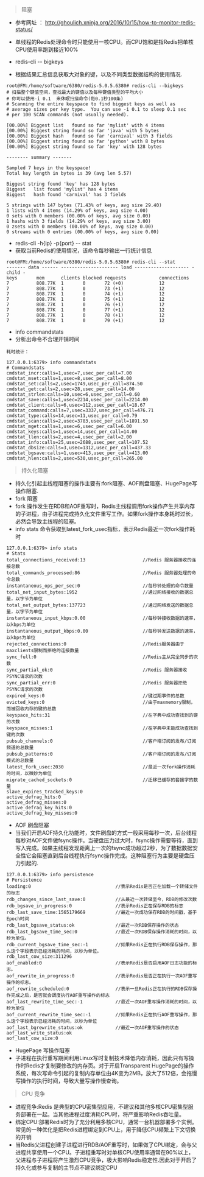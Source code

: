 > 阻塞

- 参考网址 ： http://ghoulich.xninja.org/2016/10/15/how-to-monitor-redis-status/

- 单线程的Redis处理命令时只能使用一核CPU。而CPU饱和是指Redis把单核CPU使用率跑到接近100%

- redis-cli -- bigkeys
- 根据结果汇总信息获取大对象的键，以及不同类型数据结构的使用情况.


```
root@FM:/home/software/6380/redis-5.0.5.6380# redis-cli --bigkeys
# 扫描整个键值空间，查找最大的键值以及每种键值类型的平均大小
# 你可以使用-i 0.1  来休眠扫描命令(每0.1秒100条)
# Scanning the entire keyspace to find biggest keys as well as
# average sizes per key type.  You can use -i 0.1 to sleep 0.1 sec
# per 100 SCAN commands (not usually needed).

[00.00%] Biggest list   found so far 'mylist' with 4 items
[00.00%] Biggest string found so far 'java' with 5 bytes
[00.00%] Biggest hash   found so far 'carnival' with 3 fields
[00.00%] Biggest string found so far 'python' with 8 bytes
[00.00%] Biggest string found so far 'key' with 128 bytes

-------- summary -------

Sampled 7 keys in the keyspace!
Total key length in bytes is 39 (avg len 5.57)

Biggest string found 'key' has 128 bytes
Biggest   list found 'mylist' has 4 items
Biggest   hash found 'carnival' has 3 fields

5 strings with 147 bytes (71.43% of keys, avg size 29.40)
1 lists with 4 items (14.29% of keys, avg size 4.00)
0 sets with 0 members (00.00% of keys, avg size 0.00)
1 hashs with 3 fields (14.29% of keys, avg size 3.00)
0 zsets with 0 members (00.00% of keys, avg size 0.00)
0 streams with 0 entries (00.00% of keys, avg size 0.00)
```

- redis-cli -h{ip} -p{port} -- stat
- 获取当前Redis的使用情况，该命令每秒输出一行统计信息

```
root@FM:/home/software/6380/redis-5.0.5.6380# redis-cli --stat
------- data ------ --------------------- load -------------------- - child -
keys       mem      clients blocked requests            connections          
7          808.77K  1       0       72 (+0)             12          
7          808.77K  1       0       73 (+1)             12          
7          808.77K  1       0       74 (+1)             12          
7          808.77K  1       0       75 (+1)             12          
7          808.77K  1       0       76 (+1)             12          
7          808.77K  1       0       77 (+1)             12          
7          808.77K  1       0       78 (+1)             12          
7          808.77K  1       0       79 (+1)             12          
```

- info commandstats 
- 分析出命令不合理开销时间

```
耗时统计：

127.0.0.1:6379> info commandstats
# Commandstats
cmdstat_incr:calls=1,usec=7,usec_per_call=7.00
cmdstat_mset:calls=1,usec=8,usec_per_call=8.00
cmdstat_set:calls=2,usec=1749,usec_per_call=874.50
cmdstat_get:calls=2,usec=28,usec_per_call=14.00
cmdstat_strlen:calls=10,usec=6,usec_per_call=0.60
cmdstat_save:calls=1,usec=2214,usec_per_call=2214.00
cmdstat_client:calls=6,usec=112,usec_per_call=18.67
cmdstat_command:calls=7,usec=3337,usec_per_call=476.71
cmdstat_type:calls=14,usec=11,usec_per_call=0.79
cmdstat_scan:calls=2,usec=3783,usec_per_call=1891.50
cmdstat_mget:calls=1,usec=6,usec_per_call=6.00
cmdstat_keys:calls=1,usec=14,usec_per_call=14.00
cmdstat_llen:calls=2,usec=4,usec_per_call=2.00
cmdstat_info:calls=25,usec=2688,usec_per_call=107.52
cmdstat_dbsize:calls=3,usec=1312,usec_per_call=437.33
cmdstat_bgsave:calls=1,usec=413,usec_per_call=413.00
cmdstat_hlen:calls=2,usec=530,usec_per_call=265.00
```

> 持久化阻塞

- 持久化引起主线程阻塞的操作主要有:fork阻塞、AOF刷盘阻塞、HugePage写操作阻塞.
- fork 阻塞
- fork 操作发生在RDB和AOF重写时，Redis主线程调用fork操作产生共享内存的子进程，由子进程完成持久化文件重写工作。如果fork操作本身耗时过长，必然会导致主线程的阻塞。
- info stats 命令获取到latest_fork_usec指标，表示Redis最近一次fork操作耗时

```
127.0.0.1:6379> info stats
# Stats
total_connections_received:13                     //Redis 服务器接收的连接总数
total_commands_processed:86                       //Redis 服务器处理的命令总数
instantaneous_ops_per_sec:0                       //每秒钟处理的命令数量
total_net_input_bytes:1952                        //通过网络接收的数据总量，以字节为单位
total_net_output_bytes:137723                     //通过网络发送的数据总量，以字节为单位
instantaneous_input_kbps:0.00                     //每秒钟接收数据的速率，以kbps为单位
instantaneous_output_kbps:0.00                    //每秒钟发送数据的速率，以kbps为单位
rejected_connections:0                            //Redis服务器由于maxclients限制而拒绝的连接数量
sync_full:0                                       //Redis主从完全同步的次数
sync_partial_ok:0                                 //Redis 服务器接收PSYNC请求的次数
sync_partial_err:0                                //Redis 服务器拒绝PSYNC请求的次数
expired_keys:0                                    //键过期事件的总数
evicted_keys:0                                    //由于maxmemory限制，而被回收内存的键的总数
keyspace_hits:31                                  //在字典中成功查找到的键的次数
keyspace_misses:1                                 //在字典中未能成功查找到键的次数
pubsub_channels:0                                 //客户端订阅的发布/订阅频道的总数量
pubsub_patterns:0                                 //客户端订阅的发布/订阅模式的总数量
latest_fork_usec:2030                             //最近一次fork操作消耗的时间，以微妙为单位
migrate_cached_sockets:0                          //迁移已缓存的套接字的数量
slave_expires_tracked_keys:0
active_defrag_hits:0
active_defrag_misses:0
active_defrag_key_hits:0
active_defrag_key_misses:0
```
- AOF 刷盘阻塞
- 当我们开启AOF持久化功能时，文件刷盘的方式一般采用每秒一次，后台线程每秒对AOF文件做fsync操作。当硬盘压力过大时，fsync操作需要等待，直到写入完成。如果主线程发现距离上一次的fsync成功超过2秒，为了数据数据安全性它会阻塞直到后台线程执行fsync操作完成。这种阻塞行为主要是硬盘压力引起的.

```
127.0.0.1:6379> info persistence
# Persistence
loading:0                               //表示Redis是否正在加载一个转储文件的标志
rdb_changes_since_last_save:0           //从最近一次转储至今，RDB的修改次数
rdb_bgsave_in_progress:0                //表示Redis正在保存RDB的标志
rdb_last_save_time:1565179669           //最近一次成功保存RDB的时间戳，基于Epoch时间
rdb_last_bgsave_status:ok               //最近一次RDB保存操作的状态
rdb_last_bgsave_time_sec:0              //最近一次RDB保存操作消耗的时间，以秒为单位。
rdb_current_bgsave_time_sec:-1          //如果Redis正在执行RDB保存操作，那么这个字段表示已经消耗的时间，以秒为单位。
rdb_last_cow_size:311296
aof_enabled:0                           //表示Redis是否启用AOF日志功能的标志。
aof_rewrite_in_progress:0               //表示Redis是否正在执行一次AOF重写操作的标志。
aof_rewrite_scheduled:0                 //表示一旦Redis正在执行的RDB保存操作完成之后，是否就会调度执行AOF重写操作的标志
aof_last_rewrite_time_sec:-1            //最近一次AOF重写操作消耗的时间，以秒为单位
aof_current_rewrite_time_sec:-1         //如果Redis正在执行AOF重写操作，那么这个字段表示已经消耗的时间，以秒为单位
aof_last_bgrewrite_status:ok            //最近一次AOF重写操作的状态
aof_last_write_status:ok
aof_last_cow_size:0
```

- HugePage 写操作阻塞
- 子进程在执行重写期间利用Linux写时复制技术降低内存消耗，因此只有写操作时Redis才复制要修改的内存页。对于开启Transparent HugePage的操作系统，每次写命令引起的复制内存单位由4K变为2MB，放大了512倍，会拖慢写操作的执行时间，导致大量写操作慢查询。

> CPU 竞争
- 进程竞争:Redis 是典型的CPU密集型应用，不建议和其他多核CPU密集型服务部署在一起。当其他进程过度消耗CPU时，将严重影响Redis吞吐量。
- 绑定CPU:部署Redis时为了充分利用多核CPU，通常一台机器部署多个实例。常见的一种优化是把Redis进程绑定到CPU上，用于降低CPU频繁上下文切换的开销
- 当Redis父进程创建子进程进行RDB/AOF重写时，如果做了CPU绑定，会与父进程共享使用一个CPU。子进程重写时对单核CPU使用率通常在90%以上，父进程与子进程将产生激烈CPU竞争，极大影响Redis稳定性.因此对于开启了持久化或参与复制的主节点不建议绑定CPU